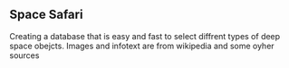 ## Space Safari
Creating a database that is easy and fast to select diffrent types of deep space obejcts.
Images and infotext are from wikipedia and some oyher sources
